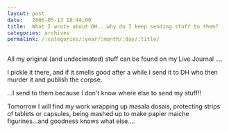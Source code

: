 ```yaml
---
layout: post
date:	2006-05-13 18:44:00
title:  What I wrote about DH...why do I keep sending stuff to them?
categories: archives
permalink: /:categories/:year/:month/:day/:title/
---
```

All my  original (and undecimated) stuff can be found on my Live Journal .... 
 
I pickle it there, and if it smells good after a while I send it to DH who then murder it and publish the corpse.


...I send to them because I don't know where else to send my stuff!!

Tomorrow I will find my work wrapping up masala dosais, protecting  strips of tablets or capsules, being mashed up to make papier maiche figurines...and goodness knows what else....

